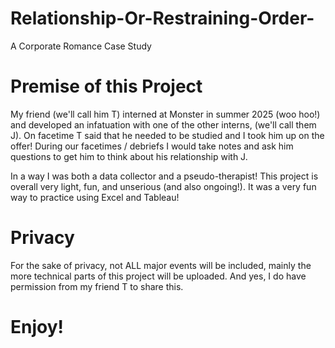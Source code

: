 # Relationship-Or-Restraining-Order-
A Corporate Romance Case Study

# Premise of this Project
My friend (we'll call him T) interned at Monster in summer 2025 (woo hoo!) and developed an infatuation with one of the other interns, (we'll call them J). On facetime T said that he needed to be studied and I took him up on the offer! During our facetimes / debriefs I would take notes and ask him questions to get him to think about his relationship with J.

In a way I was both a data collector and a pseudo-therapist! This project is overall very light, fun, and unserious (and also ongoing!). It was a very fun way to practice using Excel and Tableau!

# Privacy
For the sake of privacy, not ALL major events will be included, mainly the more technical parts of this project will be uploaded. And yes, I do have permission from my friend T to share this.

# Enjoy!
